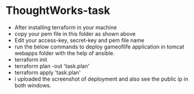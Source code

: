 # ThoughtWorks-task
* After installing terraform in your machine
* copy your pem file in this folder as shown above
* Edit your access-key, secret-key and pem file name
* run the below commands to deploy gameoflife application in tomcat webapps folder with the help of ansible.
* terraform init
* terraform plan -out 'task.plan'
* terraform apply 'task.plan'
* i uploaded the screenshot of deployment and also see the public ip in both windows.

